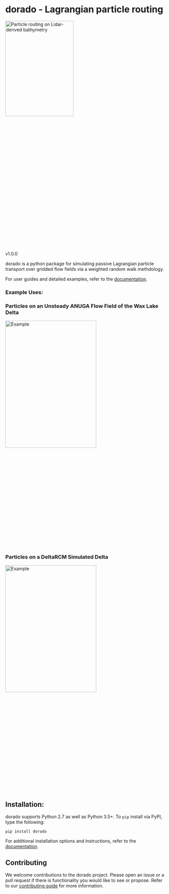 # dorado - Lagrangian particle routing

<div class="nav3" style="height:705px;">
    <img src="docs/source/examples/images/logo.gif" alt="Particle routing on Lidar-derived bathymetry" width="65%"></a>
</div>

v1.0.0

dorado is a python package for simulating passive Lagrangian particle transport over gridded flow fields via a weighted random walk methdology.

For user guides and detailed examples, refer to the [documentation](http://www.github.com).

### Example Uses:

### Particles on an Unsteady ANUGA Flow Field of the Wax Lake Delta
<div class="nav3" style="height:705px;">
    <img src="docs/source/examples/images/waxlake.gif" alt="Example" width="75%"></a>
</div>

### Particles on a DeltaRCM Simulated Delta
<div class="nav3" style="height:705px;">
    <img src="docs/source/examples/images/example02/steady_deltarcm.gif" alt="Example" width="75%"></a>
</div>

## Installation:
dorado supports Python 2.7 as well as Python 3.5+. To `pip` install via PyPI, type the following:

    pip install dorado

For additional installation options and instructions, refer to the [documentation](http://www.github.com).

## Contributing
We welcome contributions to the dorado project. Please open an issue or a pull request if there is functionality you would like to see or propose. Refer to our [contributing guide](http://github.com) for more information.
